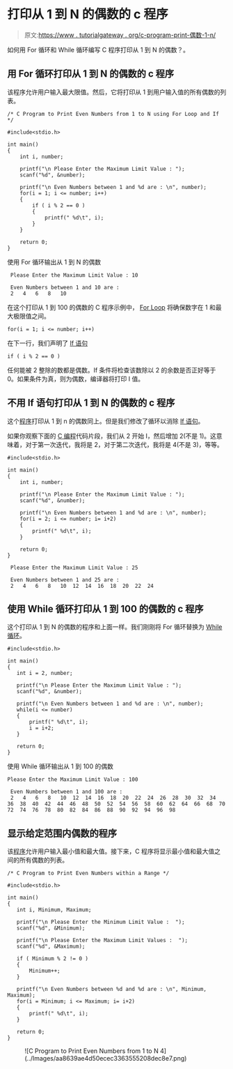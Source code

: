 # 打印从 1 到 N 的偶数的 c 程序

> 原文:[https://www . tutorialgateway . org/c-program-print-偶数-1-n/](https://www.tutorialgateway.org/c-program-print-even-numbers-1-n/)

如何用 For 循环和 While 循环编写 C 程序打印从 1 到 N 的偶数？。

## 用 For 循环打印从 1 到 N 的偶数的 c 程序

该程序允许用户输入最大限值。然后，它将打印从 1 到用户输入值的所有偶数的列表。

```
/* C Program to Print Even Numbers from 1 to N using For Loop and If */

#include<stdio.h>

int main()
{
  	int i, number;

  	printf("\n Please Enter the Maximum Limit Value : ");
  	scanf("%d", &number);

  	printf("\n Even Numbers between 1 and %d are : \n", number);
  	for(i = 1; i <= number; i++)
  	{
    	if ( i % 2 == 0 ) 
    	{
  			printf(" %d\t", i);
    	}
  	}

  	return 0;
}
```

使用 For 循环输出从 1 到 N 的偶数

```
 Please Enter the Maximum Limit Value : 10

 Even Numbers between 1 and 10 are : 
 2	 4	 6	 8	 10 
```

在这个打印从 1 到 100 的偶数的 C 程序示例中， [For Loop](https://www.tutorialgateway.org/for-loop-in-c-programming/) 将确保数字在 1 和最大极限值之间。

```
for(i = 1; i <= number; i++)

```

在下一行，我们声明了 [If 语句](https://www.tutorialgateway.org/if-statement-in-c/ "If Statement in C")

```
if ( i % 2 == 0 )
```

任何能被 2 整除的数都是偶数。If 条件将检查该数除以 2 的余数是否正好等于 0。如果条件为真，则为偶数，编译器将打印 I 值。

## 不用 If 语句打印从 1 到 N 的偶数的 c 程序

这个[程序](https://www.tutorialgateway.org/c-programming-examples/)打印从 1 到 n 的偶数同上。但是我们修改了循环以消除 [If 语句](https://www.tutorialgateway.org/if-statement-in-c/)。

如果你观察下面的 [C 编程](https://www.tutorialgateway.org/c-programming/)代码片段，我们从 2 开始 I，然后增加 2(不是 1)。这意味着，对于第一次迭代，我将是 2，对于第二次迭代，我将是 4(不是 3)，等等。

```
#include<stdio.h>

int main()
{
  	int i, number;

  	printf("\n Please Enter the Maximum Limit Value : ");
  	scanf("%d", &number);

  	printf("\n Even Numbers between 1 and %d are : \n", number);
  	for(i = 2; i <= number; i= i+2)
  	{
		printf(" %d\t", i);
  	}

  	return 0;
}
```

```
 Please Enter the Maximum Limit Value : 25

 Even Numbers between 1 and 25 are : 
 2	 4	 6	 8	 10	 12	 14	 16	 18	 20	 22	 24 
```

## 使用 While 循环打印从 1 到 100 的偶数的 c 程序

这个打印从 1 到 N 的偶数的程序和上面一样。我们刚刚将 For 循环替换为 [While 循环](https://www.tutorialgateway.org/while-loop-in-c/)。

 ```
#include<stdio.h>

int main()
{
  	int i = 2, number;

  	printf("\n Please Enter the Maximum Limit Value : ");
  	scanf("%d", &number);

  	printf("\n Even Numbers between 1 and %d are : \n", number);
  	while(i <= number)
  	{
		printf(" %d\t", i);
		i = i+2;
  	}

  	return 0;
}
```

使用 While 循环输出从 1 到 100 的偶数

```
Please Enter the Maximum Limit Value : 100

 Even Numbers between 1 and 100 are : 
 2	 4	 6	 8	 10	 12	 14	 16	 18	 20	 22	 24	 26	 28	 30	 32	 34	 36	 38	 40	 42	 44	 46	 48	 50	 52	 54	 56	 58	 60	 62	 64	 66	 68	 70	 72	 74	 76	 78	 80	 82	 84	 86	 88	 90	 92	 94	 96	 98 
```

## 显示给定范围内偶数的程序

该[程序](https://www.tutorialgateway.org/c-programming-examples/)允许用户输入最小值和最大值。接下来，C 程序将显示最小值和最大值之间的所有偶数的列表。

 ```
/* C Program to Print Even Numbers within a Range */

#include<stdio.h>

int main()
{
  	int i, Minimum, Maximum;

  	printf("\n Please Enter the Minimum Limit Value :  ");
  	scanf("%d", &Minimum);

  	printf("\n Please Enter the Maximum Limit Values :  ");
  	scanf("%d", &Maximum);  

  	if ( Minimum % 2 != 0 ) 
    {
    	Minimum++;
    }

  	printf("\n Even Numbers between %d and %d are : \n", Minimum, Maximum);
  	for(i = Minimum; i <= Maximum; i= i+2)
  	{
    	printf(" %d\t", i);
  	}

  	return 0;
}
```

<figure class="wp-block-image size-large">![C Program to Print Even Numbers from 1 to N 4](../Images/aa8639ae4d50ecec3363555208dec8e7.png)</figure>